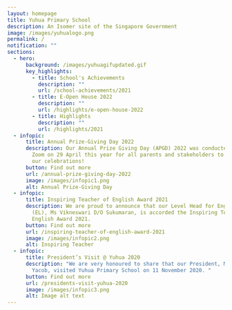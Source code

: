 ```yaml
---
layout: homepage
title: Yuhua Primary School
description: An Isomer site of the Singapore Government
image: /images/yuhualogo.png
permalink: /
notification: ""
sections:
  - hero:
      background: /images/yuhuagifupdated.gif
      key_highlights:
        - title: School's Achievements
          description: ""
          url: /school-achievements/2021
        - title: E-Open House 2022
          description: ""
          url: /highlights/e-open-house-2022
        - title: Highlights
          description: ""
          url: /highlights/2021
  - infopic:
      title: Annual Prize-Giving Day 2022
      description: Our Annual Prize Giving Day (APGD) 2022 was conducted “live” via
        Zoom on 29 April this year for all parents and stakeholders to join in
        our celebrations!
      button: Find out more
      url: /annual-prize-giving-day-2022
      image: /images/infopic1.png
      alt: Annual Prize-Giving Day
  - infopic:
      title: Inspiring Teacher of English Award 2021
      description: We are proud to announce that our Level Head for English Language
        (EL), Ms Vikneswari D/O Sukumaran, is accorded the Inspiring Teacher of
        English Award 2021.
      button: Find out more
      url: /inspiring-teacher-of-english-award-2021
      image: /images/infopic2.png
      alt: Inspiring Teacher
  - infopic:
      title: President’s Visit @ Yuhua 2020
      description: "We are very honoured to share that our President, Mdm Halimah
        Yacob, visited Yuhua Primary School on 11 November 2020. "
      button: Find out more
      url: /presidents-visit-yuhua-2020
      image: /images/infopic3.png
      alt: Image alt text
---
```

